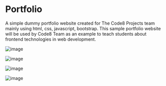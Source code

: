 # Portfolio

A simple dummy portfolio website created for The Code8 Projects team mainly using html, css, javascript, bootstrap.
This sample portfolio website will be used by Code8 Team as an example to teach students about frontend technologies in web development.

![image](https://user-images.githubusercontent.com/112871361/211355618-508df4ce-4cb1-4251-87a0-ca1188e7793b.png)

![image](https://user-images.githubusercontent.com/112871361/211355679-a572b3e4-0701-4e78-b5b7-fecf1bb2fdb9.png)

![image](https://user-images.githubusercontent.com/112871361/211355755-48e126ca-7de4-4b52-b245-179fba3d5758.png)

![image](https://user-images.githubusercontent.com/112871361/211355807-a9440629-8f11-4973-8154-20ab8158cdb9.png)
